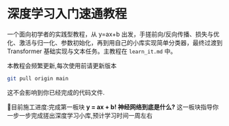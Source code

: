 # 深度学习入门速通教程

一个面向初学者的实践型教程，从 y=ax+b 出发，手搓前向/反向传播、损失与优化、激活与归一化、参数初始化，再到用自己的小库实现简单分类器，最终过渡到 Transformer 基础实现与文本任务。主教程在 `learn_it.md` 中。

本教程会频繁更新,每次使用前请更新版本
```bash
git pull origin main
```
这不会影响到你已经完成的代码文件.

🚧目前施工进度:完成第一板块 **y = ax + b! 神经网络到底是什么?** 这一板块指导你一步一步完成搓出深度学习小库,预计学习时间一周左右